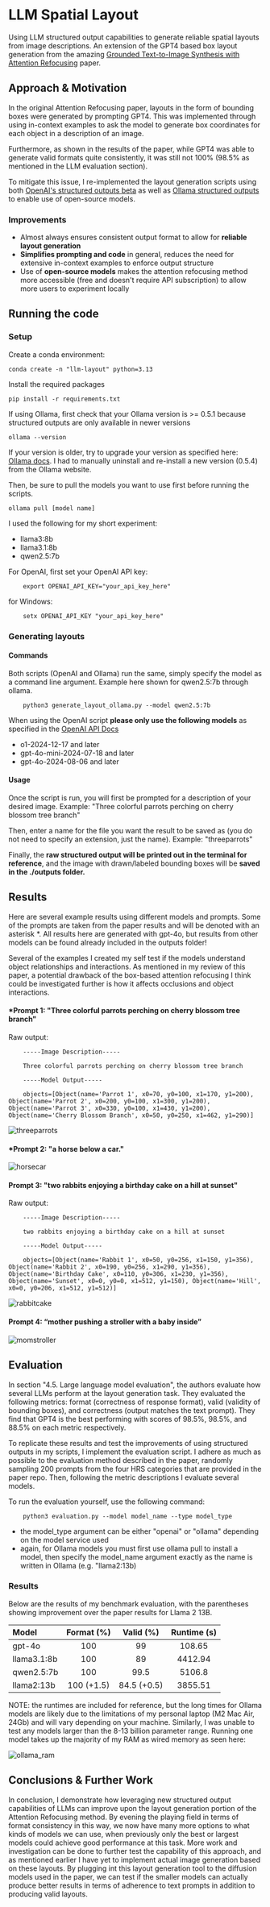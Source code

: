 # LLM Spatial Layout

Using LLM structured output capabilities to generate reliable spatial layouts from image descriptions. An extension of the GPT4 based box layout generation from the amazing [Grounded Text-to-Image Synthesis with Attention Refocusing](https://attention-refocusing.github.io/) paper.

## Approach & Motivation

In the original Attention Refocusing paper, layouts in the form of bounding boxes were generated by prompting GPT4. This was implemented through using in-context examples to ask the model to generate box coordinates for each object in a description of an image.

Furthermore, as shown in the results of the paper, while GPT4 was able to generate valid formats quite consistently, it was still not 100% (98.5% as mentioned in the LLM evaluation section). 

To mitigate this issue, I re-implemented the layout generation scripts using both [OpenAI's structured outputs beta](https://platform.openai.com/docs/guides/structured-outputs?context=ex1#how-to-use) as well as [Ollama structured outputs](https://ollama.com/blog/structured-outputs) to enable use of open-source models.

### Improvements

* Almost always ensures consistent output format to allow for **reliable layout generation**
* **Simplifies prompting and code** in general, reduces the need for extensive in-context examples to enforce output structure
* Use of **open-source models** makes the attention refocusing method more accessible (free and doesn't require API subscription) to allow more users to experiment locally

## Running the code

### Setup

Create a conda environment:
    
    conda create -n "llm-layout" python=3.13

Install the required packages
    
    pip install -r requirements.txt

If using Ollama, first check that your Ollama version is >= 0.5.1 because structured outputs are only available in newer versions
    
    ollama --version

If your version is older, try to upgrade your version as specified here: [Ollama docs](https://github.com/ollama/ollama/blob/main/docs/faq.md). I had to manually uninstall and re-install a new version (0.5.4) from the Ollama website.

Then, be sure to pull the models you want to use first before running the scripts.

    ollama pull [model name]

I used the following for my short experiment:
* llama3:8b
* llama3.1:8b
* qwen2.5:7b

For OpenAI, first set your OpenAI API key:

        export OPENAI_API_KEY="your_api_key_here"

for Windows:

        setx OPENAI_API_KEY "your_api_key_here"

### Generating layouts

#### Commands

Both scripts (OpenAI and Ollama) run the same, simply specify the model as a command line argument. Example here shown for qwen2.5:7b through ollama.

        python3 generate_layout_ollama.py --model qwen2.5:7b
    
When using the OpenAI script **please only use the following models** as specified in the [OpenAI API Docs](https://platform.openai.com/docs/guides/structured-outputs?context=ex1#how-to-use)
* o1-2024-12-17 and later
* gpt-4o-mini-2024-07-18 and later
* gpt-4o-2024-08-06 and later

#### Usage

Once the script is run, you will first be prompted for a description of your desired image. Example: "Three colorful parrots perching on cherry blossom tree branch"

Then, enter a name for the file you want the result to be saved as (you do not need to specify an extension, just the name). Example: "threeparrots"

Finally, the **raw structured output will be printed out in the terminal for reference**, and the image with drawn/labeled bounding boxes will be **saved in the ./outputs folder.**


## Results

Here are several example results using different models and prompts. Some of the prompts are taken from the paper results and will be denoted with an asterisk *. All results here are generated with gpt-4o, but results from other models can be found already included in the outputs folder!

Several of the examples I created my self test if the models understand object relationships and interactions. As mentioned in my review of this paper, a potential drawback of the box-based attention refocusing I think could be investigated further is how it affects occlusions and object interactions.

#### *Prompt 1: "Three colorful parrots perching on cherry blossom tree branch"

Raw output:

        -----Image Description-----

        Three colorful parrots perching on cherry blossom tree branch
        
        -----Model Output-----
        
        objects=[Object(name='Parrot 1', x0=70, y0=100, x1=170, y1=200), Object(name='Parrot 2', x0=200, y0=100, x1=300, y1=200), Object(name='Parrot 3', x0=330, y0=100, x1=430, y1=200), Object(name='Cherry Blossom Branch', x0=50, y0=250, x1=462, y1=290)]

![threeparrots](https://github.com/user-attachments/assets/09db991e-539c-48cb-830d-479e5a29f167)

#### *Prompt 2: "a horse below a car."

![horsecar](https://github.com/user-attachments/assets/1f60582a-ec50-4efe-aa5e-66e401aaccd0)

#### Prompt 3: "two rabbits enjoying a birthday cake on a hill at sunset"

Raw output:

        -----Image Description-----

        two rabbits enjoying a birthday cake on a hill at sunset
        
        -----Model Output-----
        
        objects=[Object(name='Rabbit 1', x0=50, y0=256, x1=150, y1=356), Object(name='Rabbit 2', x0=190, y0=256, x1=290, y1=356), Object(name='Birthday Cake', x0=110, y0=306, x1=230, y1=356), Object(name='Sunset', x0=0, y0=0, x1=512, y1=150), Object(name='Hill', x0=0, y0=206, x1=512, y1=512)]

![rabbitcake](https://github.com/user-attachments/assets/10a4e3cb-31a5-4f26-8aa9-2bb0794a9327)

#### Prompt 4: “mother pushing a stroller with a baby inside”

![momstroller](https://github.com/user-attachments/assets/fe8719a4-3c43-49cb-834e-46946c25668f)

## Evaluation

In section "4.5. Large language model evaluation", the authors evaluate how several LLMs perform at the layout generation task. They evaluated the following metrics: format (correctness of response format), valid (validity of bounding boxes), and correctness (output matches the text prompt).
They find that GPT4 is the best performing with scores of 98.5%, 98.5%, and 88.5% on each metric respectively.

To replicate these results and test the improvements of using structured outputs in my scripts, I implement the evaluation script. I adhere as much as possible to the evaluation method described in the paper, randomly sampling 200 prompts from the four HRS categories that are provided in the paper repo.
Then, following the metric descriptions I evaluate several models.

To run the evaluation yourself, use the following command:

        python3 evaluation.py --model model_name --type model_type

* the model_type argument can be either "openai" or "ollama" depending on the model service used
* again, for Ollama models you must first use ollama pull to install a model, then specify the model_name argument exactly as the name is written in Ollama (e.g. "llama2:13b)

### Results

Below are the results of my benchmark evaluation, with the parentheses showing improvement over the paper results for Llama 2 13B.

| Model | Format (%) | Valid (%) | Runtime (s) |
| :--- | :---: |:---: | :---: |
| gpt-4o | 100 | 99 | 108.65 |
| llama3.1:8b | 100 | 89 | 4412.94 |
| qwen2.5:7b | 100 | 99.5 | 5106.8 |
| llama2:13b | 100 (+1.5) | 84.5 (+0.5) | 3855.51 |

NOTE: the runtimes are included for reference, but the long times for Ollama models are likely due to the limitations of my personal laptop (M2 Mac Air, 24Gb) and will vary depending on your machine. Similarly, I was unable to test any models larger than the 8-13 billion parameter range.
Running one model takes up the majority of my RAM as wired memory as seen here:

![ollama_ram](https://github.com/user-attachments/assets/45d662d8-d8f9-4d5d-8464-96e3fa238d80)


## Conclusions & Further Work

In conclusion, I demonstrate how leveraging new structured output capabilities of LLMs can improve upon the layout generation portion of the Attention Refocusing method. By evening the playing field in terms of format consistency in this way, we now have many more options to what kinds of models we can use,
when previously only the best or largest models could achieve good performance at this task. More work and investigation can be done to further test the capability of this approach, and as mentioned earlier I have yet to implement actual image generation based on these layouts. By plugging int this
layout generation tool to the diffusion models used in the paper, we can test if the smaller models can actually produce better results in terms of adherence to text prompts in addition to producing valid layouts. 



